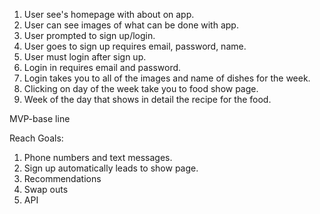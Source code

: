 1. User see's homepage with about on app.
2. User can see images of what can be done with app.
3. User prompted to sign up/login.
4. User goes to sign up requires email, password, name.
5. User must login after sign up.
6. Login in requires email and password.
7. Login takes you to all of the images and name of dishes for the week.
8. Clicking on day of the week take you to food show page.
9. Week of the day that shows in detail the recipe for the food.

MVP-base line



Reach Goals:
1. Phone numbers and text messages.
2. Sign up automatically leads to show page.
3. Recommendations
4. Swap outs
5. API
